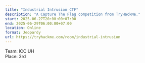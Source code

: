 ```yaml
---
title: "Industrial Intrusion CTF"
description: "A Capture The Flag competition from TryHackMe."
start: 2025-06-27T20:00:00+07:00
end: 2025-06-29T06:00:00+07:00
location: Online
format: Jeopardy
url: https://tryhackme.com/room/industrial-intrusion
---
```

Team: ICC UH<br>
Place: 3rd
